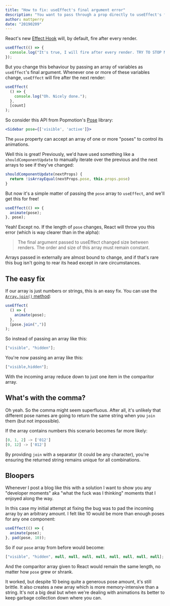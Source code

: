 ```yaml
---
title: "How to fix: useEffect's final argument error"
description: "You want to pass through a prop directly to useEffect's final argument, but React has other ideas."
author: mattperry
date: "20190209"
---
```


React's new [Effect Hook](https://reactjs.org/docs/hooks-effect.html) will, by default, fire after every render.

```jsx
useEffect(() => {
  console.log("It's true, I will fire after every render. TRY TO STOP ME");
});
```

But you change this behaviour by passing an array of variables as `useEffect`'s final argument. Whenever one or more of these variables change, `useEffect` will fire after the next render:

```jsx
useEffect(
  () => {
    console.log("Oh. Nicely done.");
  },
  [count]
);
```

So consider this API from Popmotion's [Pose](https://popmotion.io/pose/) library:

```jsx
<Sidebar pose={['visible', 'active']}>
```

The `pose` property can accept an array of one or more "poses" to control its animations.

Well this is great! Previously, we'd have used something like a `shouldComponentUpdate` to manually iterate over the previous and the next arrays to see if they've changed:

```javascript
shouldComponentUpdate(nextProps) {
  return !isArrayEqual(nextProps.pose, this.props.pose)
}
```

But now it's a simple matter of passing the `pose` array to `useEffect`, and we'll get this for free!

```jsx
useEffect(() => {
  animate(pose);
}, pose);
```

Yeah! Except no. If the length of `pose` changes, React will throw you this error (which is way clearer than in the alpha):

> The final argument passed to useEffect changed size between renders. The order and size of this array must remain constant.

Arrays passed in externally are almost bound to change, and if that's rare this bug isn't going to rear its head except in rare circumstances.

## The easy fix

If our array is just numbers or strings, this is an easy fix. You can use the [`Array.join()` method](https://developer.mozilla.org/en-US/docs/Web/JavaScript/Reference/Global_Objects/Array/join):

```jsx
useEffect(
  () => {
    animate(pose);
  },
  [pose.join(",")]
);
```

So instead of passing an array like this:

```javascript
["visible", "hidden"];
```

You're now passing an array like this:

```javascript
["visible,hidden"];
```

With the incoming array reduce down to just one item in the comparitor array.

## What's with the comma?

Oh yeah. So the comma might seem superfluous. After all, it's unlikely that different pose names are going to return the same string when you `join` them (but not impossible).

If the array contains numbers this scenario becomes far more likely:

```javascript
[0, 1, 2] -> ['012']
[0, 12] -> ['012']
```

By providing `join` with a separator (it could be any character), you're ensuring the returned string remains unique for all combinations.

## Bloopers

Whenever I post a blog like this with a solution I want to show you any "developer moments" aka "what the fuck was I thinking" moments that I enjoyed along the way.

In this case my initial attempt at fixing the bug was to pad the incoming array by an arbitrary amount. I felt like 10 would be more than enough poses for any one component:

```javascript
useEffect(() => {
  animate(pose);
}, pad(pose, 10));
```

So if our `pose` array from before would become:

```javascript
["visible", "hidden", null, null, null, null, null, null, null, null];
```

And the comparitor array given to React would remain the same length, no matter how `pose` grew or shrank.

It worked, but despite 10 being quite a generous pose amount, it's still brittle. It also creates a new array which is more memory-intensive than a string. It's not a big deal but when we're dealing with animations its better to keep garbage collection down where you can.
